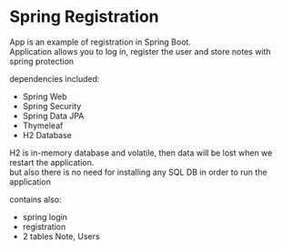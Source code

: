 Spring Registration
====================

App is an example of registration in Spring Boot.\
Application allows you to log in, register the user and store notes with spring protection 

dependencies included:
- Spring Web
- Spring Security
- Spring Data JPA
- Thymeleaf
- H2 Database

 H2 is in-memory database and volatile, then data will be lost when we restart the application.\
 but also there is no need for installing any SQL DB in order to run the application
 
 contains also:
 - spring login
 - registration
 - 2 tables Note, Users